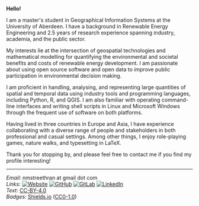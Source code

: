 **Hello!**

I am a master's student in Geographical Information Systems at the University of Aberdeen. I have a background in Renewable Energy Engineering and 2.5 years of research experience spanning industry, academia, and the public sector.

My interests lie at the intersection of geospatial technologies and mathematical modelling for quantifying the environmental and societal benefits and costs of renewable energy development. I am passionate about using open source software and open data to improve public participation in environmental decision making.

I am proficient in handling, analysing, and representing large quantities of spatial and temporal data using industry tools and programming languages, including Python, R, and QGIS. I am also familiar with operating command-line interfaces and writing shell scripts in Linux and Microsoft Windows through the frequent use of software on both platforms.

Having lived in three countries in Europe and Asia, I have experience collaborating with a diverse range of people and stakeholders in both professional and casual settings. Among other things, I enjoy role-playing games, nature walks, and typesetting in LaTeX.

Thank you for stopping by, and please feel free to contact me if you find my profile interesting!

---

*Email:* nmstreethran at gmail dot com \
*Links:*
[![Website](https://img.shields.io/badge/Website-white)](https://nithiya.gitlab.io/)
[![GitHub](https://img.shields.io/badge/GitHub-white?logo=github&logoColor=black)](https://github.com/nmstreethran)
[![GitLab](https://img.shields.io/badge/GitLab-white?logo=gitlab)](https://gitlab.com/nithiya)
[![LinkedIn](https://img.shields.io/badge/LinkedIn-white?logo=linkedin&logoColor=blue)](https://www.linkedin.com/in/nmstreethran/) \
*Text:* [CC-BY-4.0](https://creativecommons.org/licenses/by/4.0/) \
*Badges:* [Shields.io](https://shields.io/) ([CC0-1.0](https://creativecommons.org/publicdomain/zero/1.0/))
